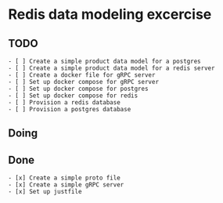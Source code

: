 # Redis data modeling excercise

## TODO

    - [ ] Create a simple product data model for a postgres
    - [ ] Create a simple product data model for a redis server
    - [ ] Create a docker file for gRPC server
    - [ ] Set up docker compose for gRPC server
    - [ ] Set up docker compose for postgres
    - [ ] Set up docker compose for redis
    - [ ] Provision a redis database
    - [ ] Provision a postgres database

## Doing

## Done

    - [x] Create a simple proto file
    - [x] Create a simple gRPC server
    - [x] Set up justfile